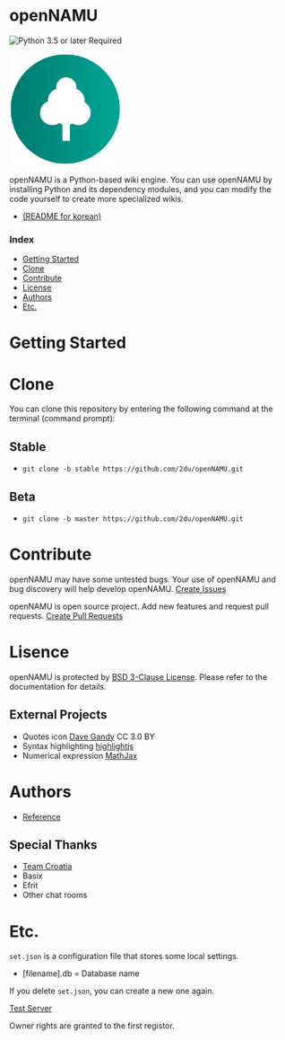 ﻿openNAMU
====
![Python 3.5 or later Required](https://img.shields.io/badge/python-%3E%3D%203.5-blue.svg)

![](./logo.png)

openNAMU is a Python-based wiki engine. You can use openNAMU by installing Python and its dependency modules, and you can modify the code yourself to create more specialized wikis.

 * [(README for korean)](./readme-ko.md)

### Index
 * [Getting Started](#getting-started)
 * [Clone](#clone)
 * [Contribute](#contribute)
 * [License](#license)
 * [Authors](#authors)
 * [Etc.](#etc)

# Getting Started

# Clone
You can clone this repository by entering the following command at the terminal (command prompt):
## Stable
 * `git clone -b stable https://github.com/2du/openNAMU.git`

## Beta
 * `git clone -b master https://github.com/2du/openNAMU.git`

# Contribute
openNAMU may have some untested bugs. Your use of openNAMU and bug discovery will help develop openNAMU.
[Create Issues](https://github.com/2du/openNAMU/issues/new)

openNAMU is open source project. Add new features and request pull requests. 
[Create Pull Requests](https://github.com/2du/openNAMU/compare)

# Lisence
openNAMU is protected by [BSD 3-Clause License](./LICNESE). Please refer to the documentation for details.

## External Projects
 * Quotes icon [Dave Gandy](http://www.flaticon.com/free-icon/quote-left_25672) CC 3.0 BY
 * Syntax highlighting [highlightjs](https://highlightjs.org/)
 * Numerical expression [MathJax](https://www.mathjax.org/)

# Authors
 * [Reference](https://github.com/2DU/openNAMU/graphs/contributors)

## Special Thanks
 * [Team Croatia](https://github.com/TeamCroatia)
 * Basix
 * Efrit
 * Other chat rooms

# Etc.
`set.json` is a configuration file that stores some local settings.
 * [filename].db = Database name

If you delete `set.json`, you can create a new one again.

[Test Server](http://namu.ml/)

Owner rights are granted to the first registor.
